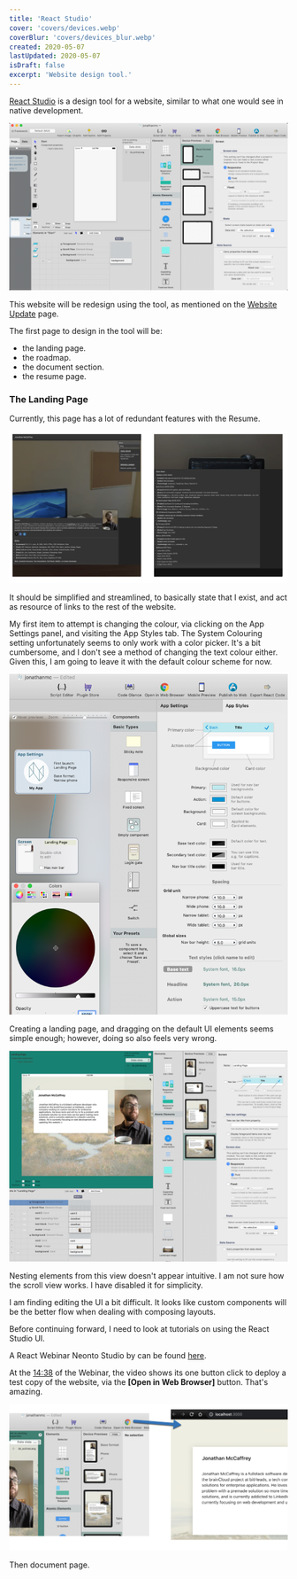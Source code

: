 ```yaml
---
title: 'React Studio'
cover: 'covers/devices.webp'
coverBlur: 'covers/devices_blur.webp'
created: 2020-05-07
lastUpdated: 2020-05-07
isDraft: false
excerpt: 'Website design tool.'
---
```


[React Studio](https://reactstudio.com/) is a design tool for a website, similar to what one would see in native development.

![React Studio](ReactStudio.png)

This website will be redesign using the tool, as mentioned on the [Website Update](https://jonathanmc.dev/blog/blog/2020-05-07-website-update/) page.

The first page to design in the tool will be: 
- the landing page.
- the roadmap.
- the document section.
- the resume page.

### The Landing Page

Currently, this page has a lot of redundant features with the Resume.

![Old Landing Page](OldLandingPage.png)

It should be simplified and streamlined, to basically state that I exist, and act as resource of links to the rest of the website.

My first item to attempt is changing the colour, via clicking on the App Settings panel, and visiting the App Styles tab. The System Colouring setting unfortunately seems to only work with a color picker. It's a bit cumbersome, and I don't see a method of changing the text colour either. Given this, I am going to leave it with the default colour scheme for now.

![Cumbersome App Settings Color Picking UI](AppSettingSystemColor.png)

Creating a landing page, and dragging on the default UI elements seems simple enough; however, doing so also feels very wrong.

![trying to create a landing page](LandingPageTest.png)

Nesting elements from this view doesn't appear intuitive. I am not sure how the scroll view works. I have disabled it for simplicity.

I am finding editing the UI a bit difficult. It looks like custom components will be the better flow when dealing with composing layouts.

Before continuing forward, I need to look at tutorials on using the React Studio UI.

A React Webinar Neonto Studio by  can be found [here](https://www.youtube.com/watch?v=Rfd7zmlFZw8).

At the [14:38](https://youtu.be/Rfd7zmlFZw8?t=878) of the Webinar, the video shows its one button click to deploy a test copy of the website, via the **[Open in Web Browser]** button. That's amazing.

![One click to open in web browser](OpenInWebBrowser.png)



Then document page.